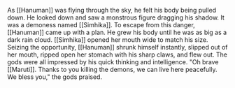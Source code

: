 As [[Hanuman]] was flying through the sky, he felt his body being pulled down. He looked down and saw a monstrous figure dragging his shadow. It was a demoness named [[Simhika]]. To escape from this danger, [[Hanuman]] came up with a plan. He grew his body until he was as big as a dark rain cloud. [[Simhika]] opened her mouth wide to match his size. Seizing the opportunity, [[Hanuman]] shrunk himself instantly, slipped out of her mouth, ripped open her stomach with his sharp claws, and flew out. The gods were all impressed by his quick thinking and intelligence. "Oh brave [[Maruti]]. Thanks to you killing the demons, we can live here peacefully. We bless you," the gods praised.